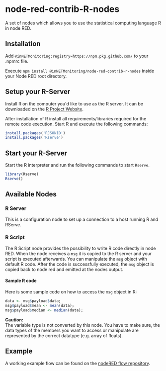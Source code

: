 # node-red-contrib-R-nodes

A set of nodes which allows you to use the statistical computing language R in
node RED.

## Installation
Add `@inNETMonitoring:registry=https://npm.pkg.github.com/` to your .npmrc file.

Execute `npm install @inNETMonitoring/node-red-contrib-r-nodes` inside your
Node RED root directory.

## Setup your R-Server

Install R on the computer you'd like to use as the R server. It can be
downloaded on the [R Project Website](https://www.r-project.org/).

After installation of R install all requirements/libraries required for the
remote code execution. Start R and execute the following commands:

```R
install.packages('RJSONIO')
install.packages('Rserve')
```

## Start your R-Server

Start the R interpreter and run the following commands to start `Rserve`.

```R
library(Rserve)
Rserve()
```

## Available Nodes

### R Server

This is a configuration node to set up a connection to a host running R and
RServe.

### R Script

The R Script node provides the possibility to write R code directly
in node RED. When the node receives a `msg` it is copied to the R server and
your script is executed afterwards. You can manipulate the `msg` object
with default R code. After the code is successfully executed, the `msg` object
is copied back to node red and emitted at the nodes output.

#### Sample R code

Here is some sample code on how to access the `msg` object in R:

```R
data <- msg$payload$data;
msg$payload$mean <- mean(data);
msg$payload$median <- median(data);
```

__Caution:__  
The variable type is not converted by this node. You have to make sure, the
data types of the members you want to access or manipulate are represented by
the correct datatype (e.g. array of floats).

## Example

A working example flow can be found on the [nodeRED flow repository](https://flows.nodered.org/flow/96b312540d537d708eb4d35b94684c42).
